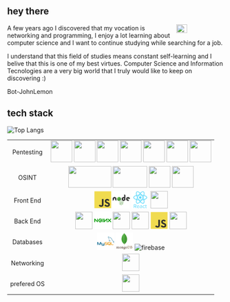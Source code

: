 
## hey there

 <p>
  <img src="https://user-images.githubusercontent.com/28149894/236699565-9186e8c1-4ec6-42b9-a71e-3ea1598ca5ca.jpg" align="right" width="22%" height="22%">
</p>

A few years ago I discovered that my vocation is networking and programming, I enjoy a lot learning about computer science and I want to continue studying while searching for a job.

I understand that this field of studies means constant self-learning and I belive that this is one of my best virtues.
Computer Science and Information Tecnologies are a very big world that I truly would like to keep on discovering :)

Bot-JohnLemon

## tech stack

 ![Top Langs](https://github-readme-stats.vercel.app/api/top-langs/?username=Bot-JohnLemon&layout=compact&langs_count=8&hide=scss,css&theme=dracula&card_width=500px&border_color=282A36&border_radius=0)

<table>
    <tbody>
        <tr>
            <td align="center">Pentesting</td>
            <td align="center">
             <img src="https://github.com/Bot-JohnLemon/Bot-JohnLemon/assets/28149894/b27fba7b-790e-4488-9de1-57121b93af25" width="50" height="50">
             <img src="https://github.com/Bot-JohnLemon/Bot-JohnLemon/assets/28149894/b12df16e-2848-4942-b5fa-c8e4dce01cb5" width="50" height="50">
             <img src="https://github.com/Bot-JohnLemon/Bot-JohnLemon/assets/28149894/edc3fb31-53ed-493a-ad05-6ec13bba89ee" width="50" height="50">
             <img src="https://github.com/Bot-JohnLemon/Bot-JohnLemon/assets/28149894/6308f74d-f8f8-4638-a0dc-fd8bbff248b6" width="50" height="50">
             <img src="https://github.com/Bot-JohnLemon/Bot-JohnLemon/assets/28149894/aea1cabf-1669-4bc3-ac90-65167aa3fb0b" width="50" height="50">
             <img src="https://github.com/Bot-JohnLemon/Bot-JohnLemon/assets/28149894/cd1f772a-445e-43b5-840c-a13385c30072" width="50" height="50">
             <img src="https://github.com/Bot-JohnLemon/Bot-JohnLemon/assets/28149894/9822bc20-98cd-4b22-9d23-5b8aa2a43a4a" width="50" height="50">
            </td>
        </tr>
        <tr>
            <td align="center">OSINT</td>
            <td align="center">
             <img src="https://github.com/Bot-JohnLemon/Bot-JohnLemon/assets/28149894/eaa3df76-532d-42a8-8d01-527f83e45de0" width="100" height="50">
             <img src="https://github.com/Bot-JohnLemon/Bot-JohnLemon/assets/28149894/12e2954a-d01c-49c6-a5e4-dd1ea7139228" width="80" height="50">
             <img src="https://github.com/Bot-JohnLemon/Bot-JohnLemon/assets/28149894/dbc68856-1a83-465e-976c-ee166bd823aa" width="50" height="50">
             <img src="https://github.com/Bot-JohnLemon/Bot-JohnLemon/assets/28149894/91a63d12-4737-4d02-8ae0-8b8a47f33686" width="50" height="50">
            </td>
        </tr>
        <tr>
            <td align="center">Front End</td>
            <td align="center">
             <img src="https://raw.githubusercontent.com/devicons/devicon/master/icons/javascript/javascript-original.svg" alt="javascript" width="40" height="40" style="max-width: 100%;">
             <img src="https://raw.githubusercontent.com/devicons/devicon/master/icons/nodejs/nodejs-original-wordmark.svg" alt="nodejs" width="40" height="40" style="max-width: 100%;">
             <img src="https://raw.githubusercontent.com/devicons/devicon/master/icons/react/react-original-wordmark.svg" alt="react" width="40" height="40" style="max-width: 100%;">
             <img src="https://github.com/Bot-JohnLemon/Bot-JohnLemon/assets/28149894/b4fbd3a9-c68a-4bc1-b865-0c985a749e35" width="40" height="40" style="max-width: 100%;">
            </td>
        </tr>
        <tr>
            <td align="center">Back End</td>
            <td align="center">
             <img src="https://github.com/Bot-JohnLemon/Bot-JohnLemon/assets/28149894/1ad0b16c-7611-4498-83bf-cc67e1bfa643" width="40" height="40" style="max-width: 100%;">
             <img src="https://raw.githubusercontent.com/devicons/devicon/master/icons/nginx/nginx-original.svg" alt="nginx" width="40" height="40" style="max-width: 100%;">
             <img src="https://github.com/Bot-JohnLemon/Bot-JohnLemon/assets/28149894/50ea0963-51e8-4fe8-b67b-7eac5b8b4c47" width="40" height="40" style="max-width: 100%;">
             <img src="https://github.com/Bot-JohnLemon/Bot-JohnLemon/assets/28149894/6d14eaba-96fe-4961-867b-6f85f8a5acac" width="40" height="40" style="max-width: 100%;">
             <img src="https://raw.githubusercontent.com/devicons/devicon/master/icons/javascript/javascript-original.svg" alt="javascript" width="40" height="40" style="max-width: 100%;">
             <img src="https://github.com/Bot-JohnLemon/Bot-JohnLemon/assets/28149894/471f5112-63ba-4aad-a6dd-0bbc5f8c1297" width="40" height="40" style="max-width: 100%;">
            </td>
        </tr>
        <tr>
            <td align="center">Databases</td>
            <td align="center">
             <img src="https://raw.githubusercontent.com/devicons/devicon/master/icons/mysql/mysql-original-wordmark.svg" alt="mysql" width="40" height="40" style="max-width: 100%;">
             <img src="https://raw.githubusercontent.com/devicons/devicon/master/icons/mongodb/mongodb-original-wordmark.svg" alt="mongodb" width="40" height="40" style="max-width: 100%;">
             <img src="https://camo.githubusercontent.com/3e5344a2965e786497ceb575ad67d2c64d412bb9683da05791edf424a0e40734/68747470733a2f2f7777772e766563746f726c6f676f2e7a6f6e652f6c6f676f732f66697265626173652f66697265626173652d69636f6e2e737667" alt="firebase" width="40" height="40" style="max-width: 100%;">
            </td>
        </tr>
        <tr>
            <td align="center">Networking</td>
            <td align="center">
             <img src="https://github.com/Bot-JohnLemon/Bot-JohnLemon/assets/28149894/cfd4ee91-f2c3-4613-b66e-97978d12bb72" width="40" height="40" style="max-width: 100%;">
            </td>
        </tr>     
        <tr>
            <td align="center">prefered OS</td>
            <td align="center">
             <img src="https://github.com/Bot-JohnLemon/Bot-JohnLemon/assets/28149894/d1a03910-fcb0-4638-8e29-195ac5169b1b" width="40" height="40" style="max-width: 100%;">
            </td>
        </tr>
    </tbody>
</table>
